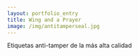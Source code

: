 ```yaml
---
layout: portfolio_entry
title: Wing and a Prayer
image: /img/antitamperseal.jpg
---
```


Etiquetas anti-tamper de la más alta calidad

